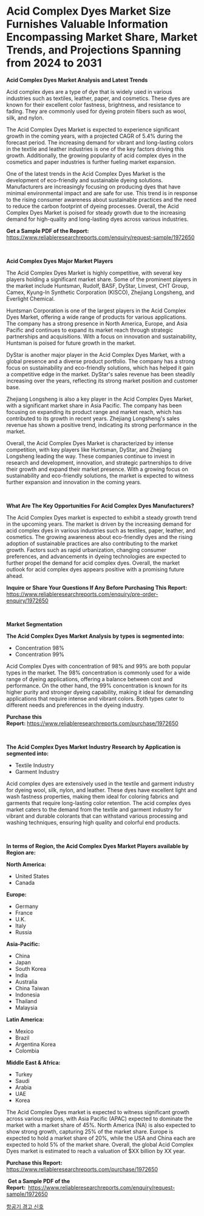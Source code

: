 <p><h1>Acid Complex Dyes Market Size Furnishes Valuable Information Encompassing Market Share, Market Trends, and Projections Spanning from 2024 to 2031</h1></p><p><strong>Acid Complex Dyes Market Analysis and Latest Trends</strong></p>
<p><p>Acid complex dyes are a type of dye that is widely used in various industries such as textiles, leather, paper, and cosmetics. These dyes are known for their excellent color fastness, brightness, and resistance to fading. They are commonly used for dyeing protein fibers such as wool, silk, and nylon.</p><p>The Acid Complex Dyes Market is expected to experience significant growth in the coming years, with a projected CAGR of 5.4% during the forecast period. The increasing demand for vibrant and long-lasting colors in the textile and leather industries is one of the key factors driving this growth. Additionally, the growing popularity of acid complex dyes in the cosmetics and paper industries is further fueling market expansion.</p><p>One of the latest trends in the Acid Complex Dyes Market is the development of eco-friendly and sustainable dyeing solutions. Manufacturers are increasingly focusing on producing dyes that have minimal environmental impact and are safe for use. This trend is in response to the rising consumer awareness about sustainable practices and the need to reduce the carbon footprint of dyeing processes. Overall, the Acid Complex Dyes Market is poised for steady growth due to the increasing demand for high-quality and long-lasting dyes across various industries.</p></p>
<p><strong>Get a Sample PDF of the Report:&nbsp;</strong> <a href="https://www.reliableresearchreports.com/enquiry/request-sample/1972650">https://www.reliableresearchreports.com/enquiry/request-sample/1972650</a></p>
<p>&nbsp;</p>
<p><strong>Acid Complex Dyes Major Market Players</strong></p>
<p><p>The Acid Complex Dyes Market is highly competitive, with several key players holding a significant market share. Some of the prominent players in the market include Huntsman, Rudolf, BASF, DyStar, Linvest, CHT Group, Camex, Kyung-In Synthetic Corporation (KISCO), Zhejiang Longsheng, and Everlight Chemical.</p><p>Huntsman Corporation is one of the largest players in the Acid Complex Dyes Market, offering a wide range of products for various applications. The company has a strong presence in North America, Europe, and Asia Pacific and continues to expand its market reach through strategic partnerships and acquisitions. With a focus on innovation and sustainability, Huntsman is poised for future growth in the market.</p><p>DyStar is another major player in the Acid Complex Dyes Market, with a global presence and a diverse product portfolio. The company has a strong focus on sustainability and eco-friendly solutions, which has helped it gain a competitive edge in the market. DyStar's sales revenue has been steadily increasing over the years, reflecting its strong market position and customer base.</p><p>Zhejiang Longsheng is also a key player in the Acid Complex Dyes Market, with a significant market share in Asia Pacific. The company has been focusing on expanding its product range and market reach, which has contributed to its growth in recent years. Zhejiang Longsheng's sales revenue has shown a positive trend, indicating its strong performance in the market.</p><p>Overall, the Acid Complex Dyes Market is characterized by intense competition, with key players like Huntsman, DyStar, and Zhejiang Longsheng leading the way. These companies continue to invest in research and development, innovation, and strategic partnerships to drive their growth and expand their market presence. With a growing focus on sustainability and eco-friendly solutions, the market is expected to witness further expansion and innovation in the coming years.</p></p>
<p>&nbsp;</p>
<p><strong>What Are The Key Opportunities For Acid Complex Dyes Manufacturers?</strong></p>
<p><p>The Acid Complex Dyes market is expected to exhibit a steady growth trend in the upcoming years. The market is driven by the increasing demand for acid complex dyes in various industries such as textiles, paper, leather, and cosmetics. The growing awareness about eco-friendly dyes and the rising adoption of sustainable practices are also contributing to the market growth. Factors such as rapid urbanization, changing consumer preferences, and advancements in dyeing technologies are expected to further propel the demand for acid complex dyes. Overall, the market outlook for acid complex dyes appears positive with a promising future ahead.</p></p>
<p><strong>Inquire or Share Your Questions If Any Before Purchasing This Report:</strong> <a href="https://www.reliableresearchreports.com/enquiry/pre-order-enquiry/1972650">https://www.reliableresearchreports.com/enquiry/pre-order-enquiry/1972650</a></p>
<p>&nbsp;</p>
<p><strong>Market Segmentation</strong></p>
<p><strong>The Acid Complex Dyes Market Analysis by types is segmented into:</strong></p>
<p><ul><li>Concentration 98%</li><li>Concentration 99%</li></ul></p>
<p><p>Acid Complex Dyes with concentration of 98% and 99% are both popular types in the market. The 98% concentration is commonly used for a wide range of dyeing applications, offering a balance between cost and performance. On the other hand, the 99% concentration is known for its higher purity and stronger dyeing capability, making it ideal for demanding applications that require intense and vibrant colors. Both types cater to different needs and preferences in the dyeing industry.</p></p>
<p><strong>Purchase this Report:&nbsp;</strong><a href="https://www.reliableresearchreports.com/purchase/1972650">https://www.reliableresearchreports.com/purchase/1972650</a></p>
<p>&nbsp;</p>
<p><strong>The Acid Complex Dyes Market Industry Research by Application is segmented into:</strong></p>
<p><ul><li>Textile Industry</li><li>Garment Industry</li></ul></p>
<p><p>Acid complex dyes are extensively used in the textile and garment industry for dyeing wool, silk, nylon, and leather. These dyes have excellent light and wash fastness properties, making them ideal for coloring fabrics and garments that require long-lasting color retention. The acid complex dyes market caters to the demand from the textile and garment industry for vibrant and durable colorants that can withstand various processing and washing techniques, ensuring high quality and colorful end products.</p></p>
<p>&nbsp;</p>
<p><strong>In terms of Region, the Acid Complex Dyes Market Players available by Region are:</strong></p>
<p>
    <p> <strong> North America: </strong>
        <ul>
            <li>United States</li>
            <li>Canada</li>
        </ul>
        </p> 
    <p> <strong> Europe: </strong>
        <ul>
            <li>Germany</li>
            <li>France</li>
            <li>U.K.</li>
            <li>Italy</li>
            <li>Russia</li>
        </ul>
        </p> 
    <p> <strong> Asia-Pacific: </strong>
        <ul>
            <li>China</li>
            <li>Japan</li>
            <li>South Korea</li>
            <li>India</li>
            <li>Australia</li>
            <li>China Taiwan</li>
            <li>Indonesia</li>
            <li>Thailand</li>
            <li>Malaysia</li>
        </ul>
        </p> 
    <p> <strong> Latin America: </strong>
        <ul>
            <li>Mexico</li>
            <li>Brazil</li>
            <li>Argentina Korea</li>
            <li>Colombia</li>
        </ul>
        </p> 
    <p> <strong> Middle East & Africa: </strong>
        <ul>
            <li>Turkey</li>
            <li>Saudi</li>
            <li>Arabia</li>
            <li>UAE</li>
            <li>Korea</li>
        </ul>
    </p>
    </p>
<p><p>The Acid Complex Dyes market is expected to witness significant growth across various regions, with Asia Pacific (APAC) expected to dominate the market with a market share of 45%. North America (NA) is also expected to show strong growth, capturing 25% of the market share. Europe is expected to hold a market share of 20%, while the USA and China each are expected to hold 5% of the market share. Overall, the global Acid Complex Dyes market is estimated to reach a valuation of $XX billion by XX year.</p></p>
<p><strong>Purchase this Report: </strong><a href="https://www.reliableresearchreports.com/purchase/1972650">https://www.reliableresearchreports.com/purchase/1972650</a></p>
<p>&nbsp;<strong>Get a Sample PDF of the Report:&nbsp;&nbsp;</strong><a href="https://www.reliableresearchreports.com/enquiry/request-sample/1972650">https://www.reliableresearchreports.com/enquiry/request-sample/1972650</a></p>
<p><strong></strong></p>
<p><p><a href="https://medium.com/@luffiazaza/%ED%95%AD%EA%B3%B5%EA%B8%B0-%EA%B2%BD%EA%B3%A0-%ED%91%9C%EC%A7%80%ED%8C%90-%EC%8B%9C%EC%9E%A5-%EC%8B%9C%EC%9E%A5-cagr-%EC%8B%9C%EC%9E%A5-%EB%8F%99%ED%96%A5-%EB%B0%8F-%EC%84%B1%EC%9E%A5-%EC%A0%84%EB%9E%B5%EC%97%90-%EB%8C%80%ED%95%9C-%ED%86%B5%EC%B0%B0%EB%A0%A5-89c6c54945ed">항공기 경고 신호</a></p></p>